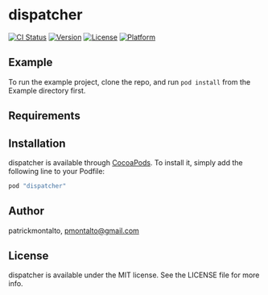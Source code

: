 # dispatcher

[![CI Status](http://img.shields.io/travis/patrickmontalto/dispatcher.svg?style=flat)](https://travis-ci.org/patrickmontalto/dispatcher)
[![Version](https://img.shields.io/cocoapods/v/dispatcher.svg?style=flat)](http://cocoapods.org/pods/dispatcher)
[![License](https://img.shields.io/cocoapods/l/dispatcher.svg?style=flat)](http://cocoapods.org/pods/dispatcher)
[![Platform](https://img.shields.io/cocoapods/p/dispatcher.svg?style=flat)](http://cocoapods.org/pods/dispatcher)

## Example

To run the example project, clone the repo, and run `pod install` from the Example directory first.

## Requirements

## Installation

dispatcher is available through [CocoaPods](http://cocoapods.org). To install
it, simply add the following line to your Podfile:

```ruby
pod "dispatcher"
```

## Author

patrickmontalto, pmontalto@gmail.com

## License

dispatcher is available under the MIT license. See the LICENSE file for more info.
